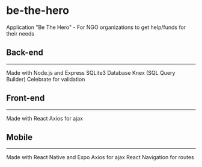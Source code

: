 # be-the-hero

Application "Be The Hero" - For NGO organizations to get help/funds for their needs

## Back-end

---

Made with Node.js and Express
SQLite3 Database
Knex (SQL Query Builder)
Celebrate for validation

## Front-end

---

Made with React
Axios for ajax

## Mobile

---

Made with React Native and Expo
Axios for ajax
React Navigation for routes
